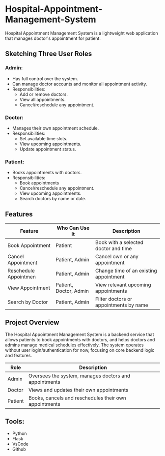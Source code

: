 # Hospital-Appointment-Management-System

Hospital Appointment Management System is a lightweight web application that manages doctor's appointment for patient.


## Sketching Three User Roles

### Admin:
- Has full control over the system.
- Can manage doctor accounts and monitor all appointment activity.
- Responsibilities:
    - Add or remove doctors.
    - View all appointments.
    - Cancel/reschedule any appointment.

### Doctor:
- Manages their own appointment schedule.
- Responsibilities:
    - Set available time slots.
    - View upcoming appointments.
    - Update appointment status.

### Patient:
- Books appointments with doctors.
- Responsibilities:
    - Book appointments
    - Cancel/reschedule any appointment.
    - View upcoming appointments.
    - Search doctors by name or date.



## Features

| Feature                | Who Can Use It         | Description                            |
| ---------------------- | ---------------------- | -------------------------------------- |
| Book Appointment       | Patient                | Book with a selected doctor and time   |
| Cancel Appointment     | Patient, Admin         | Cancel own or any appointment          |
| Reschedule Appointmen  | Patient, Admin         | Change time of an existing appointment |
| View Appointment       | Patient, Doctor, Admin | View relevant upcoming appointments    |
| Search by Doctor       | Patient, Admin         | Filter doctors or appointments by name |




## Project Overview

The Hospital Appointment Management System is a backend service that allows patients to book appointments with doctors, and helps doctors and admins manage medical schedules effectively. The system operates without user login/authentication for now, focusing on core backend logic and features.


| Role    | Description                                           |
| ------- | ----------------------------------------------------- |
| Admin   | Oversees the system, manages doctors and appointments |
| Doctor  | Views and updates their own appointments              |
| Patient | Books, cancels and reschedules their own appointments |



## Tools:

- Python
- Flask
- VsCode
- Github